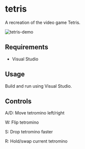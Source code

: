 # tetris

A recreation of the video game Tetris.

![tetris-demo](https://github.com/user-attachments/assets/982ab0a7-cb7c-4c6d-81d3-65bcad691e10)

## Requirements

- Visual Studio

## Usage

Build and run using Visual Studio.

## Controls

A/D: Move tetromino left/right

W: Flip tetromino

S: Drop tetromino faster

R: Hold/swap current tetromino
